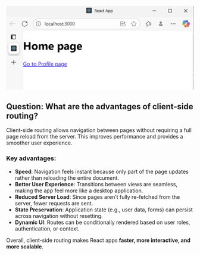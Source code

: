 ![Running program](my-app-25/img/issue.png)
## Question: What are the advantages of client-side routing?

Client-side routing allows navigation between pages without requiring a full page reload from the server. This improves performance and provides a smoother user experience.

### Key advantages:
- **Speed**: Navigation feels instant because only part of the page updates rather than reloading the entire document.  
- **Better User Experience**: Transitions between views are seamless, making the app feel more like a desktop application.  
- **Reduced Server Load**: Since pages aren’t fully re-fetched from the server, fewer requests are sent.  
- **State Preservation**: Application state (e.g., user data, forms) can persist across navigation without resetting.  
- **Dynamic UI**: Routes can be conditionally rendered based on user roles, authentication, or context.  

Overall, client-side routing makes React apps **faster, more interactive, and more scalable**.
